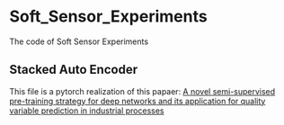 # Soft_Sensor_Experiments
The code of Soft Sensor Experiments
## Stacked Auto Encoder 
This file is a pytorch realization of this papaer:
[A novel semi-supervised pre-training strategy for deep networks and its application for quality variable prediction in industrial processes](https://www.sciencedirect.com/science/article/pii/S0009250920300415#!)

